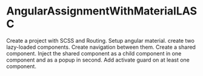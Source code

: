 # AngularAssignmentWithMaterialLASC
Create a project with SCSS and Routing. Setup angular material. create two lazy-loaded components. Create navigation between them. Create a shared component. Inject the shared component as a child component in one component and as a popup in second. Add activate guard on at least one component.
